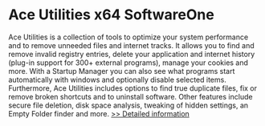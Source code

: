 # Ace Utilities x64 SoftwareOne
Ace Utilities is a collection of tools to optimize your system performance and to remove unneeded files and internet tracks. It allows you to find and remove invalid registry entries, delete your application and internet history (plug-in support for 300+ external programs), manage your cookies and more. With a Startup Manager you can also see what programs start automatically with windows and optionally disable selected items. Furthermore, Ace Utilities includes options to find true duplicate files, fix or remove broken shortcuts and to uninstall software. Other features include secure file deletion, disk space analysis, tweaking of hidden settings, an Empty Folder finder and more.
[>> Detailed information](https://secure.shareit.com/shareit/product.html?productid=300868895&affiliateid=200057808)